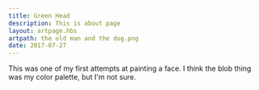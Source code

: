 ```yaml
---
title: Green Head
description: This is about page
layout: artpage.hbs
artpath: the old man and the dog.png
date: 2017-07-27
---
```


This was one of my first attempts at painting a face. I think the blob thing was my color palette, but I'm not sure.